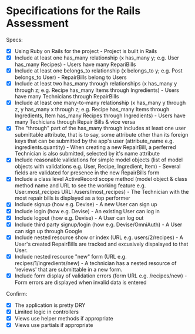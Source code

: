 # Specifications for the Rails Assessment

Specs:
- [x] Using Ruby on Rails for the project
        - Project is built in Rails
- [x] Include at least one has_many relationship (x has_many y; e.g. User has_many Recipes) 
        - Users have many RepariBills
- [x] Include at least one belongs_to relationship (x belongs_to y; e.g. Post belongs_to User)
        - RepairBills belong to Users
- [x] Include at least two has_many through relationships (x has_many y through z; e.g. Recipe has_many Items through Ingredients)
        - Users have many Technicians through RepairBills
- [x] Include at least one many-to-many relationship (x has_many y through z, y has_many x through z; e.g. Recipe has_many Items through Ingredients, Item has_many Recipes through Ingredients)
        - Users have many Techicians through Repair Bills & vice versa 
- [x] The "through" part of the has_many through includes at least one user submittable attribute, that is to say, some attribute other than its foreign keys that can be submitted by the app's user (attribute_name e.g. ingredients.quantity)
        - When creating a new RepairBill, a perferred Technician is also submitted, selected by it's name attribute
- [x] Include reasonable validations for simple model objects (list of model objects with validations e.g. User, Recipe, Ingredient, Item)
        - Several fields are validated for presence in the new RepairBills form
- [x] Include a class level ActiveRecord scope method (model object & class method name and URL to see the working feature e.g. User.most_recipes URL: /users/most_recipes)
        - The Technician with the most repair bills is displayed as a top performer
- [x] Include signup (how e.g. Devise)
        - A new User can sign up 
- [x] Include login (how e.g. Devise)
        - An existing User can log in
- [x] Include logout (how e.g. Devise)
        - A User can log out
- [x] Include third party signup/login (how e.g. Devise/OmniAuth)
        - A User can sign up through Google
- [x] Include nested resource show or index (URL e.g. users/2/recipes)
        - A User's created RepairBills are tracked and excusively dispalayed to that User. 
- [x] Include nested resource "new" form (URL e.g. recipes/1/ingredients/new)
        - A technician has a nested resource of 'reviews' that are submittable in a new form. 
- [x] Include form display of validation errors (form URL e.g. /recipes/new)
        - Form errors are displayed when invalid data is entered 

Confirm:
- [x] The application is pretty DRY
- [x] Limited logic in controllers
- [x] Views use helper methods if appropriate
- [x] Views use partials if appropriate
